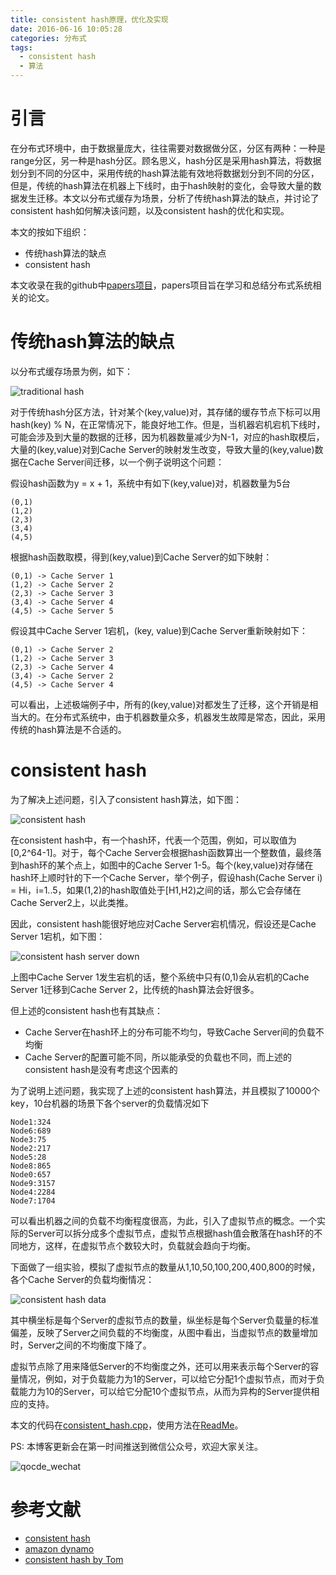 ```yaml
---
title: consistent hash原理，优化及实现
date: 2016-06-16 10:05:28
categories: 分布式
tags:
  - consistent hash
  - 算法
---
```


# 引言

在分布式环境中，由于数据量庞大，往往需要对数据做分区，分区有两种：一种是range分区，另一种是hash分区。顾名思义，hash分区是采用hash算法，将数据划分到不同的分区中，采用传统的hash算法能有效地将数据划分到不同的分区，但是，传统的hash算法在机器上下线时，由于hash映射的变化，会导致大量的数据发生迁移。本文以分布式缓存为场景，分析了传统hash算法的缺点，并讨论了consistent hash如何解决该问题，以及consistent hash的优化和实现。

本文的按如下组织：

- 传统hash算法的缺点
- consistent hash

本文收录在我的github中[papers项目](https://github.com/Charles0429/papers)，papers项目旨在学习和总结分布式系统相关的论文。

# 传统hash算法的缺点

以分布式缓存场景为例，如下：

![traditional hash](http://oserror.com/images/traditional_hash.png)

对于传统hash分区方法，针对某个(key,value)对，其存储的缓存节点下标可以用hash(key) % N，在正常情况下，能良好地工作。但是，当机器宕机宕机下线时，可能会涉及到大量的数据的迁移，因为机器数量减少为N-1，对应的hash取模后，大量的(key,value)对到Cache Server的映射发生改变，导致大量的(key,value)数据在Cache Server间迁移，以一个例子说明这个问题：

假设hash函数为y = x + 1，系统中有如下(key,value)对，机器数量为5台

```
(0,1)
(1,2)
(2,3)
(3,4)
(4,5)
```

根据hash函数取模，得到(key,value)到Cache Server的如下映射：

```
(0,1) -> Cache Server 1
(1,2) -> Cache Server 2
(2,3) -> Cache Server 3
(3,4) -> Cache Server 4
(4,5) -> Cache Server 5
```

假设其中Cache Server 1宕机，(key, value)到Cache Server重新映射如下：

```
(0,1) -> Cache Server 2
(1,2) -> Cache Server 3
(2,3) -> Cache Server 4
(3,4) -> Cache Server 2
(4,5) -> Cache Server 4
```

可以看出，上述极端例子中，所有的(key,value)对都发生了迁移，这个开销是相当大的。在分布式系统中，由于机器数量众多，机器发生故障是常态，因此，采用传统的hash算法是不合适的。

# consistent hash

为了解决上述问题，引入了consistent hash算法，如下图：

![consistent hash](http://oserror.com/images/consistent_hash.png)

在consistent hash中，有一个hash环，代表一个范围，例如，可以取值为[0,2^64-1]。对于，每个Cache Server会根据hash函数算出一个整数值，最终落到hash环的某个点上，如图中的Cache Server 1-5。每个(key,value)对存储在hash环上顺时针的下一个Cache Server，举个例子，假设hash(Cache Server i) = Hi，i=1..5，如果(1,2)的hash取值处于[H1,H2)之间的话，那么它会存储在Cache Server2上，以此类推。

因此，consistent hash能很好地应对Cache Server宕机情况，假设还是Cache Server 1宕机，如下图：

![consistent hash server down](http://oserror.com/images/consistent_hash_server_down.png)

上图中Cache Server 1发生宕机的话，整个系统中只有(0,1)会从宕机的Cache Server 1迁移到Cache Server 2，比传统的hash算法会好很多。

但上述的consistent hash也有其缺点：

- Cache Server在hash环上的分布可能不均匀，导致Cache Server间的负载不均衡
- Cache Server的配置可能不同，所以能承受的负载也不同，而上述的consistent hash是没有考虑这个因素的

为了说明上述问题，我实现了上述的consistent hash算法，并且模拟了10000个key，10台机器的场景下各个server的负载情况如下

```
Node1:324
Node6:689
Node3:75
Node2:217
Node5:28
Node8:865
Node0:657
Node9:3157
Node4:2284
Node7:1704
```

可以看出机器之间的负载不均衡程度很高，为此，引入了虚拟节点的概念。一个实际的Server可以拆分成多个虚拟节点，虚拟节点根据hash值会散落在hash环的不同地方，这样，在虚拟节点个数较大时，负载就会趋向于均衡。

下面做了一组实验，模拟了虚拟节点的数量从1,10,50,100,200,400,800的时候，各个Cache Server的负载均衡情况：

![consistent hash data](http://oserror.com/images/consistent_hash_data.png)

其中横坐标是每个Server的虚拟节点的数量，纵坐标是每个Server负载量的标准偏差，反映了Server之间负载的不均衡度，从图中看出，当虚拟节点的数量增加时，Server之间的不均衡度下降了。

虚拟节点除了用来降低Server的不均衡度之外，还可以用来表示每个Server的容量情况，例如，对于负载能力为1的Server，可以给它分配1个虚拟节点，而对于负载能力为10的Server，可以给它分配10个虚拟节点，从而为异构的Server提供相应的支持。

本文的代码在[consistent_hash.cpp](https://github.com/Charles0429/toys/blob/master/consistent-hash/consistent_hash.cpp)，使用方法在[ReadMe](https://github.com/Charles0429/toys/tree/master/consistent-hash)。

PS:
本博客更新会在第一时间推送到微信公众号，欢迎大家关注。

![qocde_wechat](http://oserror.com/images/qcode_wechat.jpg)

# 参考文献

- [consistent hash](https://www.akamai.com/es/es/multimedia/documents/technical-publication/consistent-hashing-and-random-trees-distributed-caching-protocols-for-relieving-hot-spots-on-the-world-wide-web-technical-publication.pdf)
- [amazon dynamo](http://cs.ucsb.edu/~ravenben/classes/276/papers/dynamo-sosp07.pdf)
- [consistent hash by Tom](http://www.tom-e-white.com/2007/11/consistent-hashing.html)

